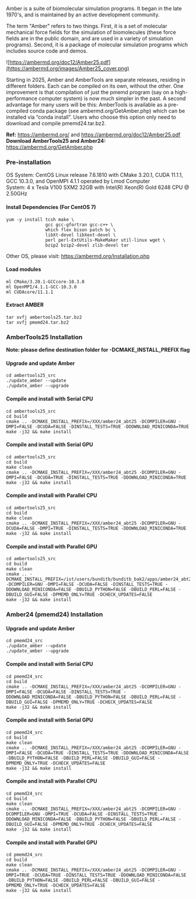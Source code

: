 Amber is a suite of biomolecular simulation programs. It began in the late 1970's, and is maintained by an active development community.

The term "Amber" refers to two things. First, it is a set of molecular mechanical force fields for the simulation of biomolecules (these force fields are in the public domain, and are used in a variety of simulation programs). Second, it is a package of molecular simulation programs which includes source code and demos.

![https://ambermd.org/doc12/Amber25.pdf](https://ambermd.org/images/Amber25_cover.png)

Starting in 2025, Amber and AmberTools are separate releases, residing in different folders. Each can be compiled on its own, without the other. One improvement is that compilation of just the pmemd program (say on a high-performance computer system) is now much simpler in the past. A second advantage for many users will be this: AmberTools is available as a pre-compiled conda package (see ambermd.org/GetAmber.php) which can be installed via “conda install”. Users who choose this option only need to download and compile pmemd24.tar.bz2.

**Ref:** https://ambermd.org/ and https://ambermd.org/doc12/Amber25.pdf \
**Download AmberTools25 and Amber24:** https://ambermd.org/GetAmber.php

### Pre-installation

OS System: CentOS Linux release 7.6.1810 with CMake 3.20.1, CUDA 11.1.1, GCC 10.3.0, and OpenMPI 4.1.1 operated by Lmod Computer \
System: 4 x Tesla V100 SXM2 32GB with Intel(R) Xeon(R) Gold 6248 CPU @ 2.50GHz

#### Install Dependencies (For CentOS 7)
```
yum -y install tcsh make \
			   gcc gcc-gfortran gcc-c++ \
			   which flex bison patch bc \
			   libXt-devel libXext-devel \
			   perl perl-ExtUtils-MakeMaker util-linux wget \
			   bzip2 bzip2-devel zlib-devel tar
```
Other OS, please visit: https://ambermd.org/Installation.php

#### Load modules
```
ml CMake/3.20.1-GCCcore-10.3.0
ml OpenMPI/4.1.1-GCC-10.3.0
ml CUDAcore/11.1.1
```

#### Extract AMBER
```
tar xvfj ambertools25.tar.bz2
tar xvfj pmemd24.tar.bz2 
```

### AmberTools25 Installation
**Note: please define destination folder for -DCMAKE_INSTALL_PREFIX flag**

#### Upgrade and update Amber
```
cd ambertools25_src
./update_amber --update
./update_amber --upgrade
```

#### Compile and install with Serial CPU
```
cd ambertools25_src
cd build
cmake .. -DCMAKE_INSTALL_PREFIX=/XXX/amber24_abt25 -DCOMPILER=GNU -DMPI=FALSE -DCUDA=FALSE -DINSTALL_TESTS=TRUE -DDOWNLOAD_MINICONDA=TRUE
make -j32 && make install
```

#### Compile and install with Serial GPU
```
cd ambertools25_src
cd build
make clean
cmake .. -DCMAKE_INSTALL_PREFIX=/XXX/amber24_abt25 -DCOMPILER=GNU -DMPI=FALSE -DCUDA=TRUE -DINSTALL_TESTS=TRUE -DDOWNLOAD_MINICONDA=TRUE
make -j32 && make install
```

#### Compile and install with Parallel CPU
```
cd ambertools25_src
cd build
make clean
cmake .. -DCMAKE_INSTALL_PREFIX=/XXX/amber24_abt25 -DCOMPILER=GNU -DCUDA=FALSE -DMPI=TRUE -DINSTALL_TESTS=TRUE -DDOWNLOAD_MINICONDA=TRUE
make -j32 && make install
```

#### Compile and install with Parallel GPU
```
cd ambertools25_src
cd build
make clean
cmake .. -DCMAKE_INSTALL_PREFIX=/ist/users/bunditb/bunditb_bak2/apps/amber24_abt25 -DCOMPILER=GNU -DMPI=FALSE -DCUDA=FALSE -DINSTALL_TESTS=TRUE -DDOWNLOAD_MINICONDA=FALSE -DBUILD_PYTHON=FALSE -DBUILD_PERL=FALSE -DBUILD_GUI=FALSE -DPMEMD_ONLY=TRUE -DCHECK_UPDATES=FALSE
make -j32 && make install
```

### Amber24 (pmemd24) Installation

#### Upgrade and update Amber
```
cd pmemd24_src
./update_amber --update
./update_amber --upgrade
```

#### Compile and install with Serial CPU
```
cd pmemd24_src
cd build
cmake .. -DCMAKE_INSTALL_PREFIX=/XXX/amber24_abt25 -DCOMPILER=GNU -DMPI=FALSE -DCUDA=FALSE -DINSTALL_TESTS=TRUE -DDOWNLOAD_MINICONDA=FALSE -DBUILD_PYTHON=FALSE -DBUILD_PERL=FALSE -DBUILD_GUI=FALSE -DPMEMD_ONLY=TRUE -DCHECK_UPDATES=FALSE
make -j32 && make install
```

#### Compile and install with Serial GPU
```
cd pmemd24_src
cd build
make clean
cmake .. -DCMAKE_INSTALL_PREFIX=/XXX/amber24_abt25 -DCOMPILER=GNU -DMPI=FALSE -DCUDA=TRUE -DINSTALL_TESTS=TRUE -DDOWNLOAD_MINICONDA=FALSE -DBUILD_PYTHON=FALSE -DBUILD_PERL=FALSE -DBUILD_GUI=FALSE -DPMEMD_ONLY=TRUE -DCHECK_UPDATES=FALSE
make -j32 && make install
```

#### Compile and install with Parallel CPU
```
cd pmemd24_src
cd build
make clean
cmake .. -DCMAKE_INSTALL_PREFIX=/XXX/amber24_abt25 -DCOMPILER=GNU -DCOMPILER=GNU -DMPI=TRUE -DCUDA=FALSE -DINSTALL_TESTS=TRUE -DDOWNLOAD_MINICONDA=FALSE -DBUILD_PYTHON=FALSE -DBUILD_PERL=FALSE -DBUILD_GUI=FALSE -DPMEMD_ONLY=TRUE -DCHECK_UPDATES=FALSE
make -j32 && make install
```

#### Compile and install with Parallel GPU
```
cd pmemd24_src
cd build
make clean
cmake .. -DCMAKE_INSTALL_PREFIX=/XXX/amber24_abt25 -DCOMPILER=GNU -DMPI=TRUE -DCUDA=TRUE -DINSTALL_TESTS=TRUE -DDOWNLOAD_MINICONDA=FALSE -DBUILD_PYTHON=FALSE -DBUILD_PERL=FALSE -DBUILD_GUI=FALSE -DPMEMD_ONLY=TRUE -DCHECK_UPDATES=FALSE
make -j32 && make install
```
